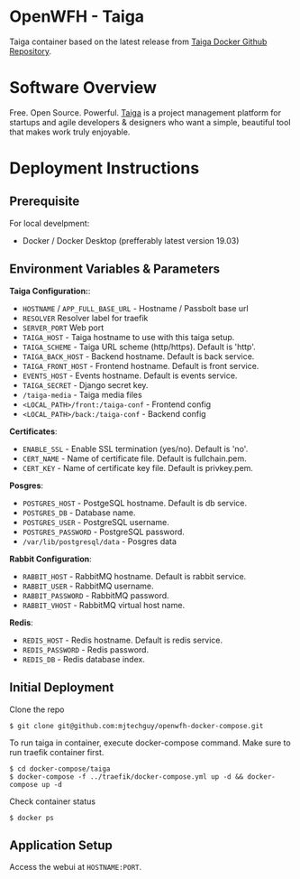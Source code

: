 # OpenWFH - Taiga
Taiga container based on the latest release from [Taiga Docker Github Repository](https://github.com/docker-taiga/taiga).

# Software Overview
Free. Open Source. Powerful. [Taiga](https://taiga.io) is a project management platform for startups and agile developers & designers who want a simple, beautiful tool that makes work truly enjoyable.

# Deployment Instructions
## Prerequisite
For local develpment:
- Docker / Docker Desktop (prefferably latest version 19.03)

## Environment Variables & Parameters
__Taiga Configuration:__:
- `HOSTNAME` / `APP_FULL_BASE_URL` - Hostname / Passbolt base url
- `RESOLVER` Resolver label for traefik
- `SERVER_PORT` Web port
- `TAIGA_HOST` - Taiga hostname to use with this taiga setup.
- `TAIGA_SCHEME` - Taiga URL scheme (http/https). Default is 'http'.
- `TAIGA_BACK_HOST` - Backend hostname. Default is back service.
- `TAIGA_FRONT_HOST` - Frontend hostname. Default is front service.
- `EVENTS_HOST` - Events hostname. Default is events service.
- `TAIGA_SECRET` - Django secret key.
- `/taiga-media` - Taiga media files
- `<LOCAL_PATH>/front:/taiga-conf` - Frontend config
- `<LOCAL_PATH>/back:/taiga-conf` - Backend config

__Certificates__:
- `ENABLE_SSL` - Enable SSL termination (yes/no). Default is 'no'.
- `CERT_NAME` - Name of certificate file. Default is fullchain.pem.
- `CERT_KEY` - Name of certificate key file. Default is privkey.pem.

__Posgres__:
- `POSTGRES_HOST` - PostgeSQL hostname. Default is db service.
- `POSTGRES_DB` - Database name.
- `POSTGRES_USER` - PostgreSQL username.
- `POSTGRES_PASSWORD` - PostgreSQL password.
- `/var/lib/postgresql/data` - Posgres data

__Rabbit Configuration__:
- `RABBIT_HOST` - RabbitMQ hostname. Default is rabbit service.
- `RABBIT_USER` - RabbitMQ username.
- `RABBIT_PASSWORD` - RabbitMQ password.
- `RABBIT_VHOST` - RabbitMQ virtual host name.

__Redis__:
- `REDIS_HOST` - Redis hostname. Default is redis service.
- `REDIS_PASSWORD` - Redis password.
- `REDIS_DB` - Redis database index.

## Initial Deployment
Clone the repo
```console
$ git clone git@github.com:mjtechguy/openwfh-docker-compose.git
```
To run taiga in container, execute docker-compose command. Make sure to run traefik container first.
```console
$ cd docker-compose/taiga
$ docker-compose -f ../traefik/docker-compose.yml up -d && docker-compose up -d
```
Check container status
```console
$ docker ps
```

## Application Setup
Access the webui at `HOSTNAME:PORT`.